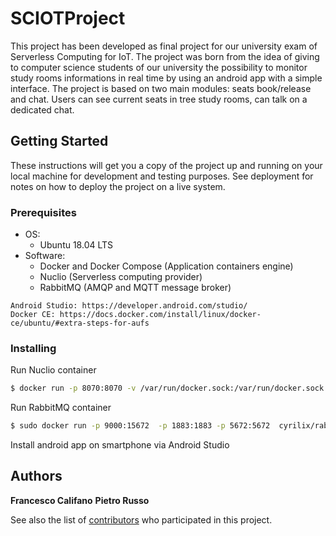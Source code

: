 # SCIOTProject

This project has been developed as final project for our university exam of Serverless Computing for IoT. 
The project was born from the idea of giving to computer science students of our university the possibility to monitor study rooms informations in real time by using an android app with a simple interface. 
The project is based on two main modules: seats book/release and chat. Users can see current seats in tree study rooms, can talk on a dedicated chat. 

## Getting Started

These instructions will get you a copy of the project up and running on your local machine for development and testing purposes. See deployment for notes on how to deploy the project on a live system.

### Prerequisites
- OS: 
    - Ubuntu 18.04 LTS
- Software:
    - Docker and Docker Compose (Application containers engine)
    - Nuclio (Serverless computing provider)
    - RabbitMQ (AMQP and MQTT message broker)

```
Android Studio: https://developer.android.com/studio/
Docker CE: https://docs.docker.com/install/linux/docker-ce/ubuntu/#extra-steps-for-aufs
```

### Installing

Run Nuclio container
```sh
$ docker run -p 8070:8070 -v /var/run/docker.sock:/var/run/docker.sock -v /tmp:/tmp nuclio/dashboard:stable-amd64
```
Run RabbitMQ container
```sh
$ sudo docker run -p 9000:15672  -p 1883:1883 -p 5672:5672  cyrilix/rabbitmq-mqtt 
```

Install android app on smartphone via Android Studio

## Authors

**Francesco Califano** 
**Pietro Russo**

See also the list of [contributors](https://github.com/your/project/contributors) who participated in this project.
